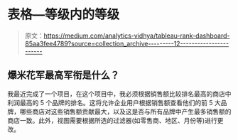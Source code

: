 # 表格—等级内的等级

> 原文：<https://medium.com/analytics-vidhya/tableau-rank-dashboard-85aa3fee4789?source=collection_archive---------12----------------------->

## 爆米花军最高军衔是什么？

我最近完成了一个项目，在这个项目中，我必须根据销售额比较排名最高的商店中利润最高的 5 个品牌的排名。这将允许企业用户根据销售额查看他们的前 5 大品牌，哪些商店对这些销售额贡献最大，以及这是否与所有品牌中产生最多销售额的商店一致。此外，视图需要根据所选的过滤器(如零售商、地区、月份等)进行更改。